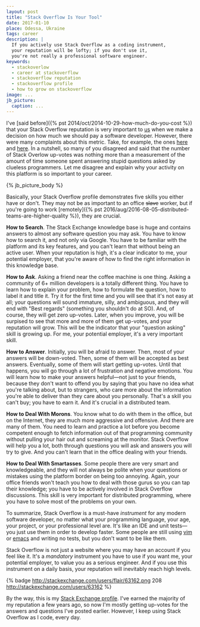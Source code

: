 ```yaml
---
layout: post
title: "Stack Overflow Is Your Tool"
date: 2017-01-10
place: Odessa, Ukraine
tags: career
description: |
  If you actively use Stack Overflow as a coding instrument,
  your reputation will be lofty; if you don't use it,
  you're not really a professional software engineer.
keywords:
  - stackoverlow
  - career at stackoverflow
  - stackoverflow reputation
  - stackoverflow profile
  - how to grow on stackoverflow
image: ...
jb_picture:
  caption: ...
---
```


I've [said before]({% pst 2014/oct/2014-10-29-how-much-do-you-cost %})
that your Stack Overflow reputation is very important
to [us](http://www.teamed.io) when we make a decision on how much we should pay
a software developer. However, there were many complaints about this metric.
Take, for example, the ones [here](http://www.yegor256.com/2014/10/29/how-much-do-you-cost.html#comment-1704113248)
and [here](http://www.yegor256.com/2014/10/29/how-much-do-you-cost.html#comment-1697910905).
In a nutshell, so many of you
disagreed and said that the number of Stack Overlow up-votes was
nothing more than a measurement of the amount of time someone spent answering
stupid questions asked by clueless programmers. Let me disagree and
explain why your activity on this platform is so important to your career.

<!--more-->

{% jb_picture_body %}

Basically, your Stack Overflow profile demonstrates five skills you either
have or don't. They may not be as important to an office <del>slave</del>
worker, but if you're going to work
[remotely]({% pst 2016/aug/2016-08-05-distributed-teams-are-higher-quality %}),
they are crucial.

**How to Search**.
The Stack Exchange knowledge base is huge and contains answers to almost any
software question you may ask. You have to know how to search it,
and not only via Google. You have to be familiar with the platform and
its key features, and you can't learn that without being an active user.
When your reputation is high, it's a clear indicator to me, your potential
employer, that you're aware of how to find the right information in this
knowledge base.

**How to Ask**.
Asking a friend near the coffee machine is one thing. Asking a community
of 6+ million developers is a totally different thing. You have to learn
how to explain your problem, how to formulate the question, how to label
it and title it. Try it for the first time and you will see that it's not
easy at all; your questions will sound immature, silly, and ambiguous, and they will
end with "Best regards" (something you shouldn't do at SO). And, of course,
they will get zero up-votes. Later, when you improve, you will be surpised
to see that more and more of them get up-votes, and your reputation will
grow. This will be the indicator that your "question asking" skill is growing up.
For me, your potential employer, it's a very important skill.

**How to Answer**.
Initially, you will be afraid to answer. Then, most of your answers will
be down-voted. Then, some of them will be accepted as best answers. Eventually,
some of them will start getting up-votes. Until that happens, you will go
through a lot of frustration and negative emotions. You will learn how to
make your answers helpful&mdash;not just to your friends, because they don't want
to offend you by saying that you have no idea what you're talking about, but
to strangers, who care more about the information you're able to deliver than they 
care about you personally. That's a skill you can't buy; you have to earn it.
And it's crucial in a distributed team.

**How to Deal With Morons**.
You know what to do with them in the office, but on the Internet, they are
much more aggressive and offensive. And there are many of them. You need
to learn and practice a lot before you become competent enough to fetch
information out of that programming community without pulling your hair
out and screaming at the monitor. Stack Overflow will help you a lot,
both through questions you will ask and answers you will try to give. And
you can't learn that in the office dealing with your friends.

**How to Deal With Smartasses**.
Some people there are very smart and knowledgeable, and they will not always
be polite when your questions or mistakes using the platform border on being
too annoying. Again, your office friends won't teach you how to
deal with those gurus so you can tap their knowledge; you have
to be actively involved in Stack Overflow discussions. This skill is very
important for distributed programming, where you have to solve most of the
problems on your own.

To summarize, Stack Overflow is a must-have _instrument_ for any modern
software developer, no matter what your programming language, your age,
your project, or your professional level are. It's like an IDE and unit tests&mdash;you
just use them in order to develop faster. Some people are still using
[vim](https://en.wikipedia.org/wiki/Vim_%28text_editor%29) or
[emacs](https://en.wikipedia.org/wiki/Emacs)
and writing no tests, but you don't want to be like them.

Stack Overflow is not just a website where you may have an account if you feel
like it. It's a _mandatory_ instrument you have to use if you want me, your
potential employer, to value you as a serious engineer. And if you use
this instrument on a daily basis, your reputation will inevitably reach high levels.

{% badge http://stackexchange.com/users/flair/63162.png 208 http://stackexchange.com/users/63162 %}

By the way, this is my [Stack Exchange profile](http://stackexchange.com/users/63162).
I've earned the majority of my reputation a few years ago, so now I'm mostly getting up-votes
for the answers and questions I've posted earlier. However, I keep using
Stack Overflow as I code, every day.

